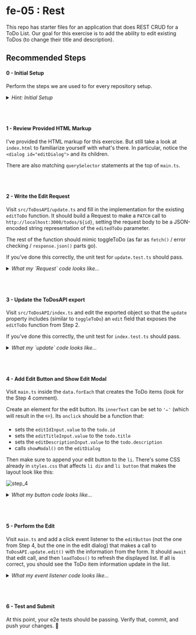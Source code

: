 # fe-05 : Rest

This repo has starter files for an application that does REST CRUD for a ToDo List. Our goal for this exercise is to add the ability to edit existing ToDos (to change their title and description).

## Recommended Steps

#### 0 - Initial Setup

Perform the steps we are used to for every repository setup.

<details>
<summary> <i>Hint: Initial Setup</i> </summary>

1. Clone the Repo
2. Open GitBash at the repo root folder.
3. Run `npm install`
4. Run `npm run test:install`
5. Run `npm start`
6. (In a new GitBash window) Run `npm run test:unit` (these will fail, it's fine)
7. (In a new GitBash window) Run `npm run test:e2e` (these will fail, it's fine)
8. Open the project in VS Code
9. Open the browser to http://localhost:5173

</details>

<br/><br/>

#### 1 - Review Provided HTML Markup

I've provided the HTML markup for this exercise. But still take a look at `index.html` to familiarize yourself with what's there. In particular, notice the `<dialog id="editDialog">` and its children.

There are also matching `querySelector` statements at the top of `main.ts`.

<br/><br/>

#### 2 - Write the Edit Request

Visit `src/ToDosAPI/update.ts` and fill in the implementation for the existing `editToDo` function. It should build a Request to make a `PATCH` call to `http://localhost:3000/todos/${id}`, setting the request body to be a JSON-encoded string representation of the `editedToDo` parameter.

The rest of the function should mimic toggleToDo (as far as `fetch()` / error checking / `response.json()` parts go).

If you've done this correctly, the unit test for `update.test.ts` should pass.

<details>
<summary> <i>What my `Request` code looks like...</i> </summary>

```ts
const request = new Request(`http://localhost:3000/todos/${id}`, {
  method: 'PATCH',
  body: JSON.stringify(editedToDo),
});
// followed by the common fetch() / error checking / response.json() stuff
```

</details>

<br/><br/>

#### 3 - Update the ToDosAPI export

Visit `src/ToDosAPI/index.ts` and edit the exported object so that the `update` property includes (similar to `toggleToDo`) an `edit` field that exposes the `editToDo` function from Step 2.

If you've done this correctly, the unit test for `index.test.ts` should pass.

<details>
<summary> <i>What my `update` code looks like...</i> </summary>

```ts
update: {
  edit: editToDo,
  toggle: toggleToDo,
},
```

</details>

<br/><br/>

#### 4 - Add Edit Button and Show Edit Modal

Visit `main.ts` inside the `data.forEach` that creates the ToDo items (look for the Step 4 comment).

Create an element for the edit button. Its `innerText` can be set to `'✏️'` (which will result in the ✏️). Its `onclick` should be a function that:

- sets the `editIdInput.value` to the `todo.id`
- sets the `editTitleInput.value` to the `todo.title`
- sets the `editDescriptionInput.value` to the `todo.description`
- calls `showModal()` on the `editDialog`

Then make sure to append your edit button to the `li`. There's some CSS already in `styles.css` that affects `li div` and `li button` that makes the layout look like this:

![step_4](./steps/step4.png)

<details>
<summary> <i>What my button code looks like...</i> </summary>

```ts
const editToDoButton = document.createElement('button');
editToDoButton.innerText = '✏️';
editToDoButton.onclick = () => {
  editIdInput.value = todo.id;
  editTitleInput.value = todo.title;
  editDescriptionInput.value = todo.description;
  editDialog.showModal();
};
li.append(editToDoButton);
```

</details>

<br/><br/>

#### 5 - Perform the Edit

Visit `main.ts` and add a click event listener to the `editButton` (not the one from Step 4, but the one in the edit dialog) that makes a call to `ToDosAPI.update.edit()` with the information from the form. It should `await` that edit call, and then `loadToDos()` to refresh the displayed list. If all is correct, you should see the ToDo item information update in the list.

<details>
<summary> <i>What my event listener code looks like...</i> </summary>

```
editButton.addEventListener('click', async () => {
  const id = editIdInput.value;
  const title = editTitleInput.value;
  const description = editDescriptionInput.value;

  await ToDosAPI.update.edit(id, { title, description });

  loadToDos();
});
```

</details>

<br/><br/>

#### 6 - Test and Submit

At this point, your e2e tests should be passing. Verify that, commit, and push your changes. 🎉
